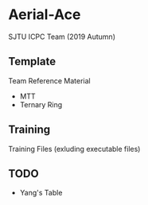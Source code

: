 # Aerial-Ace
SJTU ICPC Team (2019 Autumn)
## Template
Team Reference Material
+ MTT
+ Ternary Ring
## Training
Training Files (exluding executable files)
## TODO
+ Yang's Table
